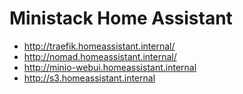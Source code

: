 # Ministack Home Assistant

* http://traefik.homeassistant.internal/
* http://nomad.homeassistant.internal/
* http://minio-webui.homeassistant.internal
* http://s3.homeassistant.internal